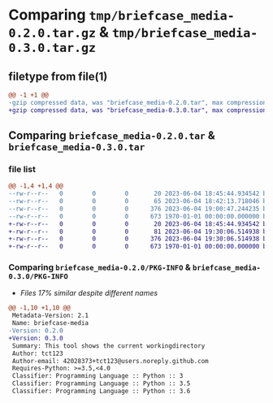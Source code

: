 # Comparing `tmp/briefcase_media-0.2.0.tar.gz` & `tmp/briefcase_media-0.3.0.tar.gz`

## filetype from file(1)

```diff
@@ -1 +1 @@
-gzip compressed data, was "briefcase_media-0.2.0.tar", max compression
+gzip compressed data, was "briefcase_media-0.3.0.tar", max compression
```

## Comparing `briefcase_media-0.2.0.tar` & `briefcase_media-0.3.0.tar`

### file list

```diff
@@ -1,4 +1,4 @@
--rw-r--r--   0        0        0       20 2023-06-04 18:45:44.934542 briefcase_media-0.2.0/README.md
--rw-r--r--   0        0        0       65 2023-06-04 18:42:13.718046 briefcase_media-0.2.0/briefcase_media/media.py
--rw-r--r--   0        0        0      376 2023-06-04 19:00:47.244235 briefcase_media-0.2.0/pyproject.toml
--rw-r--r--   0        0        0      673 1970-01-01 00:00:00.000000 briefcase_media-0.2.0/PKG-INFO
+-rw-r--r--   0        0        0       20 2023-06-04 18:45:44.934542 briefcase_media-0.3.0/README.md
+-rw-r--r--   0        0        0       81 2023-06-04 19:30:06.514938 briefcase_media-0.3.0/briefcase_media/media.py
+-rw-r--r--   0        0        0      376 2023-06-04 19:30:06.514938 briefcase_media-0.3.0/pyproject.toml
+-rw-r--r--   0        0        0      673 1970-01-01 00:00:00.000000 briefcase_media-0.3.0/PKG-INFO
```

### Comparing `briefcase_media-0.2.0/PKG-INFO` & `briefcase_media-0.3.0/PKG-INFO`

 * *Files 17% similar despite different names*

```diff
@@ -1,10 +1,10 @@
 Metadata-Version: 2.1
 Name: briefcase-media
-Version: 0.2.0
+Version: 0.3.0
 Summary: This tool shows the current workingdirectory
 Author: tct123
 Author-email: 42028373+tct123@users.noreply.github.com
 Requires-Python: >=3.5,<4.0
 Classifier: Programming Language :: Python :: 3
 Classifier: Programming Language :: Python :: 3.5
 Classifier: Programming Language :: Python :: 3.6
```

